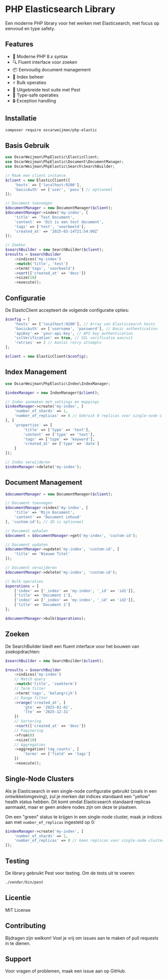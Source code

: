 # PHP Elasticsearch Library

Een moderne PHP library voor het werken met Elasticsearch, met focus op eenvoud en type safety.

## Features

- 🚀 Moderne PHP 8.x syntax
- 🔍 Fluent interface voor zoeken
- 📦 Eenvoudig document management
- 🎯 Index beheer
- ⚡ Bulk operaties
- 🧪 Uitgebreide test suite met Pest
- 💪 Type-safe operaties
- 🔒 Exception handling

## Installatie

```bash
composer require oscarweijman/php-elastic
```

## Basis Gebruik

```php
use OscarWeijman\PhpElastic\ElasticClient;
use OscarWeijman\PhpElastic\Document\DocumentManager;
use OscarWeijman\PhpElastic\Search\SearchBuilder;

// Maak een client instance
$client = new ElasticClient([
    'hosts' => ['localhost:9200'],
    'basicAuth' => ['user', 'pass'] // optioneel
]);

// Document toevoegen
$documentManager = new DocumentManager($client);
$documentManager->index('my-index', [
    'title' => 'Test Document',
    'content' => 'Dit is een test document',
    'tags' => ['test', 'voorbeeld'],
    'created_at' => '2025-03-14T21:54:00Z'
]);

// Zoeken
$searchBuilder = new SearchBuilder($client);
$results = $searchBuilder
    ->indices('my-index')
    ->match('title', 'test')
    ->term('tags', 'voorbeeld')
    ->sort(['created_at' => 'desc'])
    ->size(10)
    ->execute();
```

## Configuratie

De ElasticClient accepteert de volgende configuratie opties:

```php
$config = [
    'hosts' => ['localhost:9200'], // Array van Elasticsearch hosts
    'basicAuth' => ['username', 'password'], // Basic authentication
    'apiKey' => 'your-api-key', // API key authentication
    'sslVerification' => true, // SSL verificatie aan/uit
    'retries' => 2 // Aantal retry attempts
];

$client = new ElasticClient($config);
```

## Index Management

```php
use OscarWeijman\PhpElastic\Index\IndexManager;

$indexManager = new IndexManager($client);

// Index aanmaken met settings en mappings
$indexManager->create('my-index', [
    'number_of_shards' => 1,
    'number_of_replicas' => 0 // Gebruik 0 replicas voor single-node clusters
], [
    'properties' => [
        'title' => ['type' => 'text'],
        'content' => ['type' => 'text'],
        'tags' => ['type' => 'keyword'],
        'created_at' => ['type' => 'date']
    ]
]);

// Index verwijderen
$indexManager->delete('my-index');
```

## Document Management

```php
$documentManager = new DocumentManager($client);

// Document toevoegen
$documentManager->index('my-index', [
    'title' => 'Mijn Document',
    'content' => 'Document inhoud'
], 'custom-id'); // ID is optioneel

// Document ophalen
$document = $documentManager->get('my-index', 'custom-id');

// Document updaten
$documentManager->update('my-index', 'custom-id', [
    'title' => 'Nieuwe Titel'
]);

// Document verwijderen
$documentManager->delete('my-index', 'custom-id');

// Bulk operaties
$operations = [
    ['index' => ['_index' => 'my-index', '_id' => 'id1']],
    ['title' => 'Document 1'],
    ['index' => ['_index' => 'my-index', '_id' => 'id2']],
    ['title' => 'Document 2']
];

$documentManager->bulk($operations);
```

## Zoeken

De SearchBuilder biedt een fluent interface voor het bouwen van zoekopdrachten:

```php
$searchBuilder = new SearchBuilder($client);

$results = $searchBuilder
    ->indices('my-index')
    // Match query
    ->match('title', 'zoekterm')
    // Term filter
    ->term('tags', 'belangrijk')
    // Range filter
    ->range('created_at', [
        'gte' => '2025-01-01',
        'lte' => '2025-12-31'
    ])
    // Sortering
    ->sort(['created_at' => 'desc'])
    // Paginering
    ->from(0)
    ->size(10)
    // Aggregaties
    ->aggregation('tag_counts', [
        'terms' => ['field' => 'tags']
    ])
    ->execute();
```

## Single-Node Clusters

Als je Elasticsearch in een single-node configuratie gebruikt (zoals in een ontwikkelomgeving), zul je merken dat indices standaard een "yellow" health status hebben. Dit komt omdat Elasticsearch standaard replicas aanmaakt, maar er geen andere nodes zijn om deze te plaatsen.

Om een "green" status te krijgen in een single-node cluster, maak je indices aan met `number_of_replicas` ingesteld op 0:

```php
$indexManager->create('my-index', [
    'number_of_shards' => 1,
    'number_of_replicas' => 0 // Geen replicas voor single-node clusters
]);
```

## Testing

De library gebruikt Pest voor testing. Om de tests uit te voeren:

```bash
./vendor/bin/pest
```

## Licentie

MIT License

## Contributing

Bijdragen zijn welkom! Voel je vrij om issues aan te maken of pull requests in te dienen.

## Support

Voor vragen of problemen, maak een issue aan op GitHub.